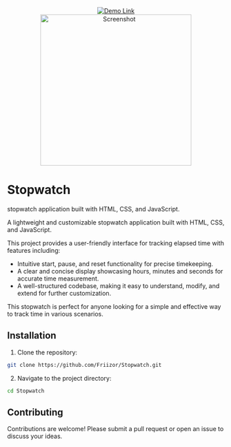 <div align="center">
    <a href="https://friizor.github.io/Stopwatch/" target="_blank">
        <img src="https://img.shields.io/badge/Demo-Link-brightgreen" alt="Demo Link">
    </a><br>
    <img src="https://github.com/Friizor/Stopwatch/assets/153310182/f1465b6c-69ba-4e90-9040-4b9465141fe6" height="350px" alt="Screenshot">
</div>
<h1> Stopwatch </h1>
stopwatch application built with HTML, CSS, and JavaScript.

<p>A lightweight and customizable stopwatch application built with HTML, CSS, and JavaScript.</p>
<p>This project provides a user-friendly interface for tracking elapsed time with features including:</p>
<ul>
  <li>Intuitive start, pause, and reset functionality for precise timekeeping.</li>
  <li>A clear and concise display showcasing hours, minutes and seconds for accurate time measurement.</li>
  <li>A well-structured codebase, making it easy to understand, modify, and extend for further customization.</li>
</ul>
<p>This stopwatch is perfect for anyone looking for a simple and effective way to track time in various scenarios.</p>
</blockquote>

## Installation

1. Clone the repository:
```bash
git clone https://github.com/Friizor/Stopwatch.git
   ```
2. Navigate to the project directory:
`````bash
cd Stopwatch
`````

## Contributing

Contributions are welcome! Please submit a pull request or open an issue to discuss your ideas.
